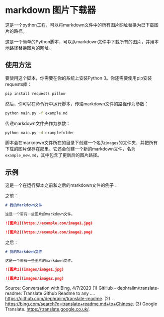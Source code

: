 # markdown 图片下载器

这是一个python工程，可以将markdown文件中的所有图片网址替换为已下载图片的路径。

这是一个简单的Python脚本，可以从markdown文件中下载所有的图片，并用本地路径替换图片的网址。

## 使用方法

要使用这个脚本，你需要在你的系统上安装Python 3。你还需要使用pip安装requests库：

```bash
pip install requests pillow
```

然后，你可以在命令行中运行脚本，传递markdown文件的路径作为参数：

```bash
python main.py -f example.md
```
传递markdown文件夹作为参数：
```bash
python main.py -d examplefolder
```
脚本会在markdown文件所在的目录下创建一个名为`images`的文件夹，并把所有下载的图片保存在那里。它还会创建一个新的markdown文件，名为`example_new.md`，其中包含了更新后的图片路径。

## 示例

这是一个在运行脚本之前和之后的markdown文件的例子：

之前：

```markdown
# 我的Markdown文件

这是一个带有一些图片的markdown文件。

![图片1](https://example.com/image1.jpg)

![图片2](https://example.com/image2.png)
```

之后：

```markdown
# 我的Markdown文件

这是一个带有一些图片的markdown文件。

![图片1](images/image1.jpg)

![图片2](images/image2.png)
```

Source: Conversation with Bing, 4/7/2023
(1) GitHub - dephraiim/translate-readme: Translate Github Readme to any .... https://github.com/dephraiim/translate-readme.
(2) . https://bing.com/search?q=translate+readme.md+to+Chinese.
(3) Google Translate. https://translate.google.co.uk/.
